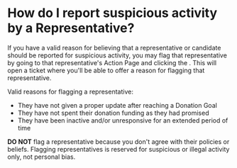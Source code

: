 # How do I report suspicious activity by a Representative? #
If you have a valid reason for believing that a representative or candidate should be 
reported for suspicious activity, you may flag that representative by going 
to that representative's Action Page and clicking the <i class="fa fa-flag"></i>.
This will open a ticket where you'll be able to offer a reason for flagging 
that representative. 

Valid reasons for flagging a representative:

* They have not given a proper update after reaching a Donation Goal
* They have not spent their donation funding as they had promised
* They have been inactive and/or unresponsive for an extended period of time

**DO NOT** flag a representative because you don't agree with their policies or 
beliefs. Flagging representatives is reserved for suspicious or illegal 
activity only, not personal bias. 
